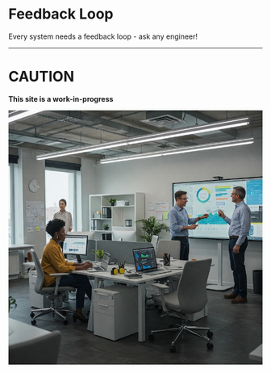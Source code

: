 # Feedback Loop

Every system needs a feedback loop - ask any engineer!



---

# CAUTION

**This site is a work-in-progress**

![Modern Workplace250](images/Gemini_Generated_Image_w3pctvw3pctvw3pc.jpg)
